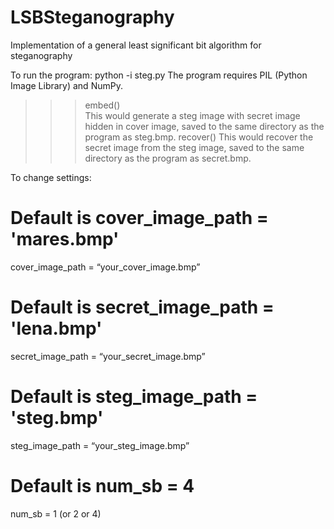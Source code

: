 # LSBSteganography
Implementation of a general least significant bit algorithm for steganography

To run the program: python -i steg.py
The program requires PIL (Python Image Library) and NumPy.
>>> embed()   
This would generate a steg image with secret image hidden in cover image, saved to the same directory as the program as steg.bmp.
>>> recover() 
This would recover the secret image from the steg image, saved to the same directory as the program as secret.bmp.


To change settings:
# Default is cover_image_path = 'mares.bmp'
cover_image_path = “your_cover_image.bmp”
# Default is secret_image_path = 'lena.bmp'
secret_image_path = “your_secret_image.bmp”
# Default is steg_image_path = 'steg.bmp'
steg_image_path = “your_steg_image.bmp”
# Default is num_sb = 4
num_sb = 1 (or 2 or 4)
